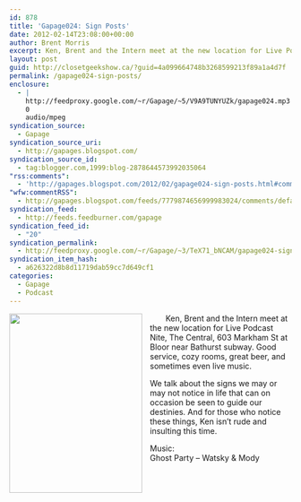 ```yaml
---
id: 878
title: 'Gapage024: Sign Posts'
date: 2012-02-14T23:08:00+00:00
author: Brent Morris
excerpt: Ken, Brent and the Intern meet at the new location for Live Podcast Nite, The Central, 603 Markham St at Bloor near Bathurst subway. Good service, cozy rooms, great beer, and sometimes even live music.We talk about the signs we may or may not notice in...
layout: post
guid: http://closetgeekshow.ca/?guid=4a099664748b3268599213f89a1a4d7f
permalink: /gapage024-sign-posts/
enclosure:
  - |
    http://feedproxy.google.com/~r/Gapage/~5/V9A9TUNYUZk/gapage024.mp3
    0
    audio/mpeg
syndication_source:
  - Gapage
syndication_source_uri:
  - http://gapages.blogspot.com/
syndication_source_id:
  - tag:blogger.com,1999:blog-2878644573992035064
"rss:comments":
  - 'http://gapages.blogspot.com/2012/02/gapage024-sign-posts.html#comment-form'
"wfw:commentRSS":
  - http://gapages.blogspot.com/feeds/7779874656999983024/comments/default
syndication_feed:
  - http://feeds.feedburner.com/gapage
syndication_feed_id:
  - "20"
syndication_permalink:
  - http://feedproxy.google.com/~r/Gapage/~3/TeX71_bNCAM/gapage024-sign-posts.html
syndication_item_hash:
  - a626322d8b8d11719dab59cc7d649cf1
categories:
  - Gapage
  - Podcast
---
```

<div class="separator" style="clear: both; text-align: left;">
  <a href="http://2.bp.blogspot.com/-0WVznqQWRTU/TzroCSfuu8I/AAAAAAAAA0A/8Rlv2EO7cu8/s1600/signpost.gif" imageanchor="1" style="clear: left; float: left; margin-bottom: 1em; margin-right: 1em;"><img border="0" src="http://2.bp.blogspot.com/-0WVznqQWRTU/TzroCSfuu8I/AAAAAAAAA0A/8Rlv2EO7cu8/s320/signpost.gif" height="320" width="237" /></a>
</div>

<a href="http://2.bp.blogspot.com/-0WVznqQWRTU/TzroCSfuu8I/AAAAAAAAA0A/8Rlv2EO7cu8/s1600/signpost.gif" imageanchor="1" style="margin-left: 1em; margin-right: 1em;"></a>Ken, Brent and the Intern meet at the new location for Live Podcast Nite, The Central, 603 Markham St at Bloor near Bathurst subway. Good service, cozy rooms, great beer, and sometimes even live music.

We talk about the signs we may or may not notice in life that can on occasion be seen to guide our destinies. And for those who notice these things, Ken isn&#8217;t rude and insulting this time.

Music:  
Ghost Party &#8211; Watsky & Mody<img src="http://feeds.feedburner.com/~r/Gapage/~4/TeX71_bNCAM" height="1" width="1" alt="" />